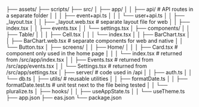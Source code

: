 ├── assets/
├── scripts/
├── src/
│ ├── app/
│ │ ├── api/ # API routes in a separate folder
│ │ │ ├── event+api.ts
│ │ │ └── user+api.ts
│ │ ├── \_layout.tsx
│ │ ├── \_layout.web.tsx # separate layout file for web
│ │ ├── index.tsx
│ │ ├── events.tsx
│ │ └── settings.tsx
│ ├── components/
│ │ ├── Table/
│ │ │ ├── Cell.tsx
│ │ │ └── index.tsx
│ │ ├── BarChart.tsx
│ │ ├── BarChart.web.tsx # separate components for web and native
│ │ └── Button.tsx
│ ├── screens/
│ │ ├── Home/
│ │ │ ├── Card.tsx # component only used in the home page
│ │ │ └── index.tsx # returned from /src/app/index.tsx
│ │ ├── Events.tsx # returned from /src/app/events.tsx
│ │ └── Settings.tsx # returned from /src/app/settings.tsx
│ ├── server/ # code used in /api
│ │ ├── auth.ts
│ │ └── db.ts
│ ├── utils/ # reusable utilities
│ │ ├── formatDate.ts
│ │ ├── formatDate.test.ts # unit test next to the file being tested
│ │ └── pluralize.ts
│ ├── hooks/
│ │ ├── useAppState.ts
│ │ └── useTheme.ts
├── app.json
├── eas.json
└── package.json
